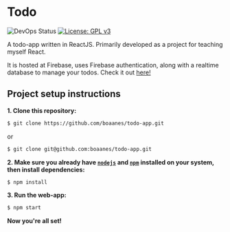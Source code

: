 # Todo
![DevOps Status](https://github.com/boaanes/todo-app/workflows/Build%20and%20Deploy%20to%20Firebase/badge.svg)
[![License: GPL v3](https://img.shields.io/badge/License-GPLv3-blue.svg)](https://www.gnu.org/licenses/gpl-3.0)

A todo-app written in ReactJS.
Primarily developed as a project for teaching myself React.

It is hosted at Firebase, uses Firebase authentication, along with a realtime database to manage your todos.
Check it out [here!](https://aanes.tech/)

## Project setup instructions
**1. Clone this repository:**
```bash
$ git clone https://github.com/boaanes/todo-app.git
```
or
```bash
$ git clone git@github.com:boaanes/todo-app.git
```
**2. Make sure you already have [`nodejs`](https://nodejs.org/en/) and [`npm`](https://www.npmjs.com/) installed on your system, then install dependencies:**
```bash
$ npm install
```
**3. Run the web-app:**
```bash
$ npm start
```
**Now you're all set!**

